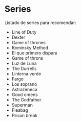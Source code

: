# Series

Listado de series para recomendar:

- Line of Duty
- Dexter
- Game of thrones
- Kominsky Method
- El que primero dispara
- Game of throns
- Luz de Luna
- The Durrells
- Linterna verde
- Fargo
- Los soprano
- Astrazeneca
- Good omens
- The Godfather
- Superman
- Fleabag
- Prison break
